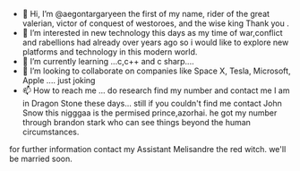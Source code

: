 - 👋 Hi, I’m @aegontargaryeen the first of my name, rider of the great valerian, victor of conquest of westoroes, and the wise king Thank you .
- 👀 I’m interested in new technology this days as my time of war,conflict and rabellions  had already over years ago so i would like to explore new platforms and technology in this modern world.
- 🌱 I’m currently learning ...c,c++ and c sharp....
- 💞️ I’m looking to collaborate on companies like Space X, Tesla, Microsoft, Apple .... just joking 
- 📫 How to reach me ...  do research find my number and contact me I am in Dragon Stone these days... still if you couldn't find me contact John Snow this nigggaa is the permised prince,azorhai. he got my number through brandon stark who can see things beyond the human circumstances. 

for further information contact my Assistant Melisandre the red witch. we'll be married soon.
<!---
aegontargaryeen/aegontargaryeen is a ✨ special ✨ repository because its `README.md` (this file) appears on your GitHub profile.
You can click the Preview link to take a look at your changes.
--->

